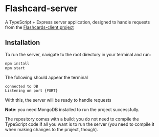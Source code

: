 # Flashcard-server
A TypeScript + Express server application, designed to handle requests from the [Flashcards-client project](https://github.com/RyotaMitaraiWeb/Flashcards-client)

## Installation
To run the server, navigate to the root directory in your terminal and run:

```bash
npm install
npm start
```
The following should appear the terminal
```bash
connected to DB
Listening on port {PORT}
```
With this, the server will be ready to handle requests

**Note:** you need MongoDB installed to run the project successfully.

The repository comes with a build; you do not need to compile the TypeScript code if all you want is to run the server (you need to compile it when making changes to the project, though). 